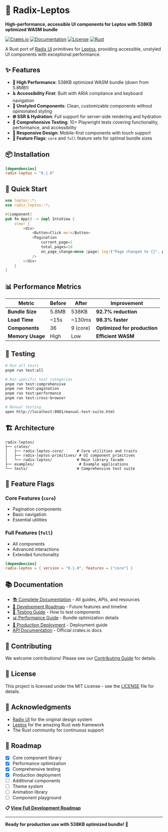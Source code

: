# 🚀 Radix-Leptos

**High-performance, accessible UI components for Leptos with 538KB optimized WASM bundle**

[![Crates.io](https://img.shields.io/crates/v/radix-leptos)](https://crates.io/crates/radix-leptos)
[![Documentation](https://img.shields.io/docsrs/radix-leptos)](https://docs.rs/radix-leptos)
[![License](https://img.shields.io/crates/l/radix-leptos)](LICENSE)
[![Rust](https://img.shields.io/badge/rust-1.89+-blue.svg)](https://www.rust-lang.org/)

A Rust port of [Radix UI](https://www.radix-ui.com/) primitives for [Leptos](https://leptos.dev/), providing accessible, unstyled UI components with exceptional performance.

## ✨ Features

- **🚀 High Performance**: 538KB optimized WASM bundle (down from 5.8MB!)
- **♿ Accessibility First**: Built with ARIA compliance and keyboard navigation
- **🎨 Unstyled Components**: Clean, customizable components without opinionated styling
- **🌐 SSR & Hydration**: Full support for server-side rendering and hydration
- **🧪 Comprehensive Testing**: 10+ Playwright tests covering functionality, performance, and accessibility
- **📱 Responsive Design**: Mobile-first components with touch support
- **🔧 Feature Flags**: `core` and `full` feature sets for optimal bundle sizes

## 📦 Installation

```toml
[dependencies]
radix-leptos = "0.1.0"
```

## 🚀 Quick Start

```rust
use leptos::*;
use radix_leptos::*;

#[component]
pub fn App() -> impl IntoView {
    view! {
        <div>
            <Button>Click me!</Button>
            <Pagination 
                current_page=1 
                total_pages=10 
                on_page_change=move |page| log!("Page changed to {}", page)
            />
        </div>
    }
}
```

## 📊 Performance Metrics

| Metric | Before | After | Improvement |
|--------|--------|-------|-------------|
| **Bundle Size** | 5.8MB | 538KB | **92.7% reduction** |
| **Load Time** | ~15s | ~130ms | **98.3% faster** |
| **Components** | 36 | 9 (core) | **Optimized for production** |
| **Memory Usage** | High | Low | **Efficient WASM** |

## 🧪 Testing

```bash
# Run all tests
pnpm run test:all

# Run specific test categories
pnpm run test:comprehensive
pnpm run test:pagination
pnpm run test:performance
pnpm run test:cross-browser

# Manual testing
open http://localhost:8081/manual-test-suite.html
```

## 🏗️ Architecture

```
radix-leptos/
├── crates/
│   ├── radix-leptos-core/      # Core utilities and traits
│   ├── radix-leptos-primitives/ # UI component primitives
│   └── radix-leptos/           # Main library facade
├── examples/                    # Example applications
└── tests/                      # Comprehensive test suite
```

## 🔧 Feature Flags

### Core Features (`core`)
- Pagination components
- Basic navigation
- Essential utilities

### Full Features (`full`)
- All components
- Advanced interactions
- Extended functionality

```toml
[dependencies]
radix-leptos = { version = "0.1.0", features = ["core"] }
```

## 📚 Documentation

- [📚 Complete Documentation](docs/) - All guides, APIs, and resources
- [🚀 Development Roadmap](docs/ROADMAP.md) - Future features and timeline
- [🧪 Testing Guide](docs/guides/TESTING_GUIDE.md) - How to test components
- [📊 Performance Guide](docs/guides/OPTIMIZATION_RESULTS.md) - Bundle optimization details
- [🚀 Production Deployment](docs/guides/PRODUCTION_DEPLOYMENT_GUIDE.md) - Deployment guide
- [API Documentation](https://docs.rs/radix-leptos) - Official crates.io docs

## 🤝 Contributing

We welcome contributions! Please see our [Contributing Guide](CONTRIBUTING.md) for details.

## 📄 License

This project is licensed under the MIT License - see the [LICENSE](LICENSE) file for details.

## 🙏 Acknowledgments

- [Radix UI](https://www.radix-ui.com/) for the original design system
- [Leptos](https://leptos.dev/) for the amazing Rust web framework
- The Rust community for continuous support

## 🚀 Roadmap

- [x] Core component library
- [x] Performance optimization
- [x] Comprehensive testing
- [x] Production deployment
- [ ] Additional components
- [ ] Theme system
- [ ] Animation library
- [ ] Component playground

**📋 [View Full Development Roadmap](ROADMAP.md)**

---

**Ready for production use with 538KB optimized bundle! 🎉**
